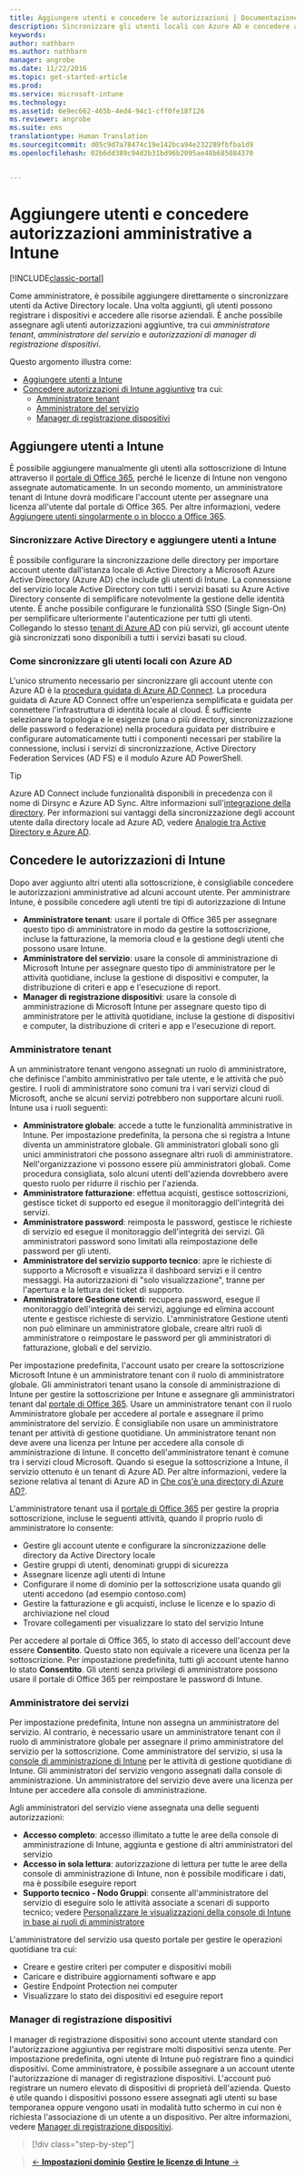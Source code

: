 ```yaml
---
title: Aggiungere utenti e concedere le autorizzazioni | Documentazione Microsoft
description: Sincronizzare gli utenti locali con Azure AD e concedere autorizzazioni di amministratore per la sottoscrizione di Intune
keywords: 
author: nathbarn
ms.author: nathbarn
manager: angrobe
ms.date: 11/22/2016
ms.topic: get-started-article
ms.prod: 
ms.service: microsoft-intune
ms.technology: 
ms.assetid: 6e9ec662-465b-4ed4-94c1-cff0fe18f126
ms.reviewer: angrobe
ms.suite: ems
translationtype: Human Translation
ms.sourcegitcommit: d05c9d7a78474c19e142bca94e232289fbfba1d9
ms.openlocfilehash: 02b6dd389c94d2b31bd96b2095ae48b685084370


---
```


# <a name="add-users-and-give-administrative-permission-to-intune"></a>Aggiungere utenti e concedere autorizzazioni amministrative a Intune

[!INCLUDE[classic-portal](../includes/classic-portal.md)]

Come amministratore, è possibile aggiungere direttamente o sincronizzare utenti da Active Directory locale. Una volta aggiunti, gli utenti possono registrare i dispositivi e accedere alle risorse aziendali. È anche possibile assegnare agli utenti autorizzazioni aggiuntive, tra cui *amministratore tenant*, *amministratore del servizio* e *autorizzazioni di manager di registrazione dispositivi*.

Questo argomento illustra come:

- [Aggiungere utenti a Intune](#add-users-to-intune)
- [Concedere autorizzazioni di Intune aggiuntive](#grant-intune-permissions) tra cui:
  - [Amministratore tenant](#tenant-administrator)
  - [Amministratore del servizio](#service-administrator)
  - [Manager di registrazione dispositivi](#device-enrollment-managers)

## <a name="add-users-to-intune"></a>Aggiungere utenti a Intune
È possibile aggiungere manualmente gli utenti alla sottoscrizione di Intune attraverso il [portale di Office 365](http://go.microsoft.com/fwlink/p/?LinkId=698854), perché le licenze di Intune non vengono assegnate automaticamente. In un secondo momento, un amministratore tenant di Intune dovrà modificare l'account utente per assegnare una licenza all'utente dal portale di Office 365. Per altre informazioni, vedere [Aggiungere utenti singolarmente o in blocco a Office 365](https://support.office.com/article/Add-users-individually-or-in-bulk-to-Office-365-Admin-Help-1970f7d6-03b5-442f-b385-5880b9c256ec).

### <a name="sync-active-directory-and-add-users-to-intune"></a>Sincronizzare Active Directory e aggiungere utenti a Intune
È possibile configurare la sincronizzazione delle directory per importare account utente dall'istanza locale di Active Directory a Microsoft Azure Active Directory (Azure AD) che include gli utenti di Intune. La connessione del servizio locale Active Directory con tutti i servizi basati su Azure Active Directory consente di semplificare notevolmente la gestione delle identità utente. È anche possibile configurare le funzionalità SSO (Single Sign-On) per semplificare ulteriormente l'autenticazione per tutti gli utenti. Collegando lo stesso [tenant di Azure AD](https://azure.microsoft.com/documentation/articles/active-directory-aadconnect/) con più servizi, gli account utente già sincronizzati sono disponibili a tutti i servizi basati su cloud.

### <a name="how-to-sync-on-premises-users-with-azure-ad"></a>Come sincronizzare gli utenti locali con Azure AD
L'unico strumento necessario per sincronizzare gli account utente con Azure AD è la [procedura guidata di Azure AD Connect](https://www.microsoft.com/download/details.aspx?id=47594). La procedura guidata di Azure AD Connect offre un'esperienza semplificata e guidata per connettere l'infrastruttura di identità locale al cloud.  È sufficiente selezionare la topologia e le esigenze (una o più directory, sincronizzazione delle password o federazione) nella procedura guidata per distribuire e configurare automaticamente tutti i componenti necessari per stabilire la connessione, inclusi i servizi di sincronizzazione, Active Directory Federation Services (AD FS) e il modulo Azure AD PowerShell.

> [!TIP]
> Azure AD Connect include funzionalità disponibili in precedenza con il nome di Dirsync e Azure AD Sync. Altre informazioni sull'[integrazione della directory](http://technet.microsoft.com/library/jj573653.aspx). Per informazioni sui vantaggi della sincronizzazione degli account utente dalla directory locale ad Azure AD, vedere [Analogie tra Active Directory e Azure AD](http://technet.microsoft.com/library/dn518177.aspx).

## <a name="grant-intune-permissions"></a>Concedere le autorizzazioni di Intune

Dopo aver aggiunto altri utenti alla sottoscrizione, è consigliabile concedere le autorizzazioni amministrative ad alcuni account utente. Per amministrare Intune, è possibile concedere agli utenti tre tipi di autorizzazione di Intune
-   **Amministratore tenant**: usare il portale di Office 365 per assegnare questo tipo di amministratore in modo da gestire la sottoscrizione, incluse la fatturazione, la memoria cloud e la gestione degli utenti che possono usare Intune.
-   **Amministratore del servizio**: usare la console di amministrazione di Microsoft Intune per assegnare questo tipo di amministratore per le attività quotidiane, incluse la gestione di dispositivi e computer, la distribuzione di criteri e app e l'esecuzione di report.
-   **Manager di registrazione dispositivi**: usare la console di amministrazione di Microsoft Intune per assegnare questo tipo di amministratore per le attività quotidiane, incluse la gestione di dispositivi e computer, la distribuzione di criteri e app e l'esecuzione di report.


### <a name="tenant-administrator"></a>Amministratore tenant


A un amministratore tenant vengono assegnati un ruolo di amministratore, che definisce l'ambito amministrativo per tale utente, e le attività che può gestire. I ruoli di amministratore sono comuni tra i vari servizi cloud di Microsoft, anche se alcuni servizi potrebbero non supportare alcuni ruoli. Intune usa i ruoli seguenti:
- **Amministratore globale**: accede a tutte le funzionalità amministrative in Intune. Per impostazione predefinita, la persona che si registra a Intune diventa un amministratore globale. Gli amministratori globali sono gli unici amministratori che possono assegnare altri ruoli di amministratore. Nell'organizzazione vi possono essere più amministratori globali. Come procedura consigliata, solo alcuni utenti dell'azienda dovrebbero avere questo ruolo per ridurre il rischio per l'azienda.
- **Amministratore fatturazione**: effettua acquisti, gestisce sottoscrizioni, gestisce ticket di supporto ed esegue il monitoraggio dell'integrità dei servizi.
- **Amministratore password**: reimposta le password, gestisce le richieste di servizio ed esegue il monitoraggio dell'integrità dei servizi. Gli amministratori password sono limitati alla reimpostazione delle password per gli utenti.
- **Amministratore del servizio supporto tecnico**: apre le richieste di supporto a Microsoft e visualizza il dashboard servizi e il centro messaggi. Ha autorizzazioni di "solo visualizzazione", tranne per l'apertura e la lettura dei ticket di supporto.
- **Amministratore Gestione utenti**: recupera password, esegue il monitoraggio dell'integrità dei servizi, aggiunge ed elimina account utente e gestisce richieste di servizio. L'amministratore Gestione utenti non può eliminare un amministratore globale, creare altri ruoli di amministratore o reimpostare le password per gli amministratori di fatturazione, globali e del servizio.

Per impostazione predefinita, l'account usato per creare la sottoscrizione Microsoft Intune è un amministratore tenant con il ruolo di amministratore globale. Gli amministratori tenant usano la console di amministrazione di Intune per gestire la sottoscrizione per Intune e assegnare gli amministratori tenant dal [portale di Office 365](http://go.microsoft.com/fwlink/p/?LinkId=698854). Usare un amministratore tenant con il ruolo Amministratore globale per accedere al portale e assegnare il primo amministratore del servizio. È consigliabile non usare un amministratore tenant per attività di gestione quotidiane. Un amministratore tenant non deve avere una licenza per Intune per accedere alla console di amministrazione di Intune. Il concetto dell'amministratore tenant è comune tra i servizi cloud Microsoft. Quando si esegue la sottoscrizione a Intune, il servizio ottenuto è un tenant di Azure AD. Per altre informazioni, vedere la sezione relativa al tenant di Azure AD in [Che cos'è una directory di Azure AD?](http://technet.microsoft.com/library/jj573650.aspx).

L'amministratore tenant usa il [portale di Office 365](http://go.microsoft.com/fwlink/p/?LinkId=698854) per gestire la propria sottoscrizione, incluse le seguenti attività, quando il proprio ruolo di amministratore lo consente:

- Gestire gli account utente e configurare la sincronizzazione delle directory da Active Directory locale
- Gestire gruppi di utenti, denominati gruppi di sicurezza
- Assegnare licenze agli utenti di Intune
- Configurare il nome di dominio per la sottoscrizione usata quando gli utenti accedono (ad esempio contoso.com)
- Gestire la fatturazione e gli acquisti, incluse le licenze e lo spazio di archiviazione nel cloud
- Trovare collegamenti per visualizzare lo stato del servizio Intune

Per accedere al portale di Office 365, lo stato di accesso dell'account deve essere **Consentito**. Questo stato non equivale a ricevere una licenza per la sottoscrizione. Per impostazione predefinita, tutti gli account utente hanno lo stato **Consentito**. Gli utenti senza privilegi di amministratore possono usare il portale di Office 365 per reimpostare le password di Intune.

### <a name="service-administrator"></a>Amministratore dei servizi

Per impostazione predefinita, Intune non assegna un amministratore del servizio. Al contrario, è necessario usare un amministratore tenant con il ruolo di amministratore globale per assegnare il primo amministratore del servizio per la sottoscrizione. Come amministratore del servizio, si usa la [console di amministrazione di Intune](https://manage.microsoft.com/) per le attività di gestione quotidiane di Intune. Gli amministratori del servizio vengono assegnati dalla console di amministrazione. Un amministratore del servizio deve avere una licenza per Intune per accedere alla console di amministrazione.

Agli amministratori del servizio viene assegnata una delle seguenti autorizzazioni:
- **Accesso completo**: accesso illimitato a tutte le aree della console di amministrazione di Intune, aggiunta e gestione di altri amministratori del servizio
- **Accesso in sola lettura**: autorizzazione di lettura per tutte le aree della console di amministrazione di Intune, non è possibile modificare i dati, ma è possibile eseguire report
- **Supporto tecnico - Nodo Gruppi**: consente all'amministratore del servizio di eseguire solo le attività associate a scenari di supporto tecnico; vedere [Personalizzare le visualizzazioni della console di Intune in base ai ruoli di amministratore](/intune/deploy-use/control-what-admins-can-see-in-the-microsoft-intune-admin-console)

L'amministratore del servizio usa questo portale per gestire le operazioni quotidiane tra cui:

- Creare e gestire criteri per computer e dispositivi mobili
- Caricare e distribuire aggiornamenti software e app
- Gestire Endpoint Protection nei computer
- Visualizzare lo stato dei dispositivi ed eseguire report

### <a name="device-enrollment-managers"></a>Manager di registrazione dispositivi

I manager di registrazione dispositivi sono account utente standard con l'autorizzazione aggiuntiva per registrare molti dispositivi senza utente. Per impostazione predefinita, ogni utente di Intune può registrare fino a quindici dispositivi. Come amministratore, è possibile assegnare a un account utente l'autorizzazione di manager di registrazione dispositivi. L'account può registrare un numero elevato di dispositivi di proprietà dell'azienda. Questo è utile quando i dispositivi possono essere assegnati agli utenti su base temporanea oppure vengono usati in modalità tutto schermo in cui non è richiesta l'associazione di un utente a un dispositivo. Per altre informazioni, vedere [Manager di registrazione dispositivi](https://docs.microsoft.com/intune/deploy-use/enroll-corporate-owned-devices-with-the-device-enrollment-manager-in-microsoft-intune).

>[!div class="step-by-step"]

>[&larr; **Impostazioni dominio**](.\start-with-a-paid-subscription-to-microsoft-intune-step-2.md)     [**Gestire le licenze di Intune** &rarr;](.\start-with-a-paid-subscription-to-microsoft-intune-step-4.md)  



<!--HONumber=Jan17_HO2-->


